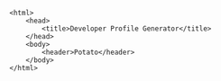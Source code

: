 
<!DOCTYPE html>
    <html>
        <head>
            <title>Developer Profile Generator</title>
        </head>
        <body>
            <header>Potato</header>
        </body>
    </html>
